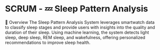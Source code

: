 # SCRUM - 💤 Sleep Pattern Analysis

📌 Overview
The Sleep Pattern Analysis System leverages smartwatch data to classify sleep stages and provide users with insights into the quality and duration of their sleep. Using machine learning, the system detects light sleep, deep sleep, REM sleep, and wakefulness, offering personalized recommendations to improve sleep health.
